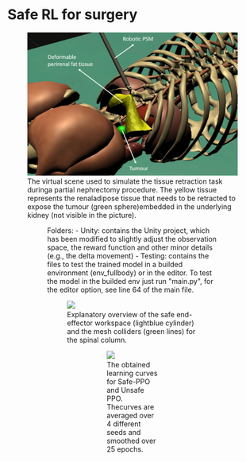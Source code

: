 # Safe RL for surgery

<figure>
 <img src="images/Picture3.png" width="600"> 
 <figcaption> The virtual scene used to simulate the tissue retraction task duringa  partial  nephrectomy  procedure.  The  yellow  tissue  represents  the  renaladipose tissue that needs to be retracted to expose the tumour (green sphere)embedded in the underlying kidney (not visible in the picture). </figcaption>
<figure>
Folders:
- Unity: contains the Unity project, which has been modified to slightly adjust the observation space, the reward function and other minor details (e.g., the delta movement)
- Testing: contains the files to test the trained model in a builded environment (env_fullbody) or in the editor. To test the model in the builded env just run "main.py", for the editor option, see line 64 of the main file.
    
<figure>
 <img src="images/workspace2_updated3.png  width="600""> 
 <figcaption> Explanatory  overview  of  the  safe  end-effector  workspace  (lightblue cylinder) and the mesh colliders (green lines) for the spinal column. </figcaption>
<figure>

<figure>
 <img src="images/training_results_v2.png  width="600""> 
 <figcaption> The obtained learning curves for Safe-PPO and Unsafe PPO. Thecurves are averaged over 4 different seeds and smoothed over 25 epochs. </figcaption>
<figure>
